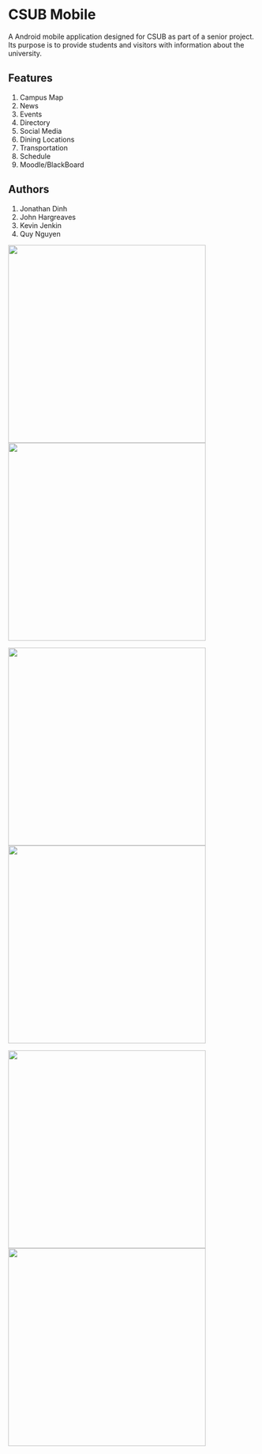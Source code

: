 # CSUB Mobile
A Android mobile application designed for CSUB as part of a senior project. Its purpose is to provide students and visitors with information about the university.

## Features
1. Campus Map
2. News
3. Events
4. Directory
5. Social Media
6. Dining Locations
7. Transportation
8. Schedule
9. Moodle/BlackBoard

## Authors
1. Jonathan Dinh
2. John Hargreaves
3. Kevin Jenkin
4. Quy Nguyen

<img src="http://i.imgur.com/19J0rv4.png" width="400">    <img src="http://i.imgur.com/lGHldpA.png" width="400">

<img src="http://i.imgur.com/hhUZmKF.jpg" width="400">    <img src="http://i.imgur.com/0UDDa39.png" width="400">

<img src="http://i.imgur.com/3d17z7l.png" width="400">    <img src="http://i.imgur.com/t8BKpFe.png" width="400">
